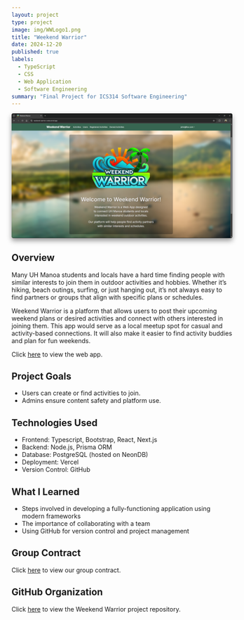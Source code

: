```yaml
---
layout: project
type: project
image: img/WWLogo1.png
title: "Weekend Warrior"
date: 2024-12-20
published: true
labels:
  - TypeScript
  - CSS
  - Web Application
  - Software Engineering
summary: "Final Project for ICS314 Software Engineering"
---
```

<div style="text-align: center;">
  <img src="../img/WWuserhome.png" width="1000px" style="box-shadow: 0px 6px 12px rgba(0, 0, 0, 0.4); border-radius: 4px;">
</div>

## Overview
Many UH Manoa students and locals have a hard time finding people with similar interests to join them in outdoor activities and hobbies. Whether it’s hiking, beach outings, surfing, or just hanging out, it’s not always easy to find partners or groups that align with specific plans or schedules.

Weekend Warrior is a platform that allows users to post their upcoming weekend plans or desired activities and connect with others interested in joining them. This app would serve as a local meetup spot for casual and activity-based connections. It will also make it easier to find activity buddies and plan for fun weekends.

Click <a href="https://weekend-warrior-code-sigma.vercel.app">here</a> to view the web app.

## Project Goals

- Users can create or find activities to join.
- Admins ensure content safety and platform use.

## Technologies Used
- Frontend: Typescript, Bootstrap, React, Next.js
- Backend: Node.js, Prisma ORM
- Database: PostgreSQL (hosted on NeonDB)
- Deployment: Vercel
- Version Control: GitHub

## What I Learned
- Steps involved in developing a fully-functioning application using modern frameworks
- The importance of collaborating with a team
- Using GitHub for version control and project management

## Group Contract
Click <a href="https://docs.google.com/document/d/11WCz0wKi_EQwpVjwTQwwox7MkSHgHivBXGg_-en4Drg/edit?usp=sharing">here</a> to view our group contract.

## GitHub Organization 
Click <a href="https://github.com/weekend-warrior-uhm">here</a> to view the Weekend Warrior project repository.
